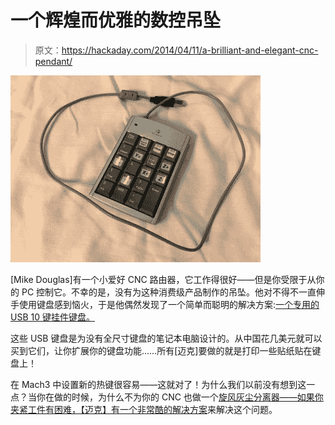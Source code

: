 # 一个辉煌而优雅的数控吊坠

> 原文：<https://hackaday.com/2014/04/11/a-brilliant-and-elegant-cnc-pendant/>

![pendant](img/4614857afb1f62a980e0ee0423f9d9c4.png)

[Mike Douglas]有一个小爱好 CNC 路由器，它工作得很好——但是你受限于从你的 PC 控制它。不幸的是，没有为这种消费级产品制作的吊坠。他对不得不一直伸手使用键盘感到恼火，于是他偶然发现了一个简单而聪明的解决方案:[一个专用的 USB 10 键挂件键盘。](http://dbugslife.blogspot.ca/2014/04/poor-mans-mach3-pendant.html)

这些 USB 键盘是为没有全尺寸键盘的笔记本电脑设计的。从中国花几美元就可以买到它们，让你扩展你的键盘功能……所有[迈克]要做的就是打印一些贴纸贴在键盘上！

在 Mach3 中设置新的热键很容易——这就对了！为什么我们以前没有想到这一点？当你在做的时候，为什么不为你的 CNC 也做一个[旋风灰尘分离器——如果你夹紧工件有困难，【迈克】有](http://hackaday.com/2014/03/23/diy-cnc-dust-collection-really-sucks/)[一个非常酷的解决方案](http://hackaday.com/2014/03/15/a-different-kind-of-cnc-workpiece-clamp/)来解决这个问题。
